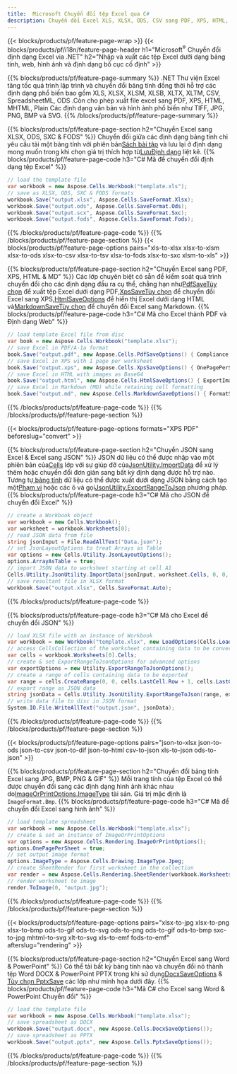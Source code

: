 ```yaml
---
title:  Microsoft Chuyển đổi tệp Excel qua C#
description: Chuyển đổi Excel XLS, XLSX, ODS, CSV sang PDF, XPS, HTML, JPEG
---
```

{{< blocks/products/pf/feature-page-wrap >}}
{{< blocks/products/pf/i18n/feature-page-header h1="Microsoft<sup>&reg;</sup> Chuyển đổi định dạng Excel via .NET" h2="Nhập và xuất các tệp Excel dưới dạng bảng tính, web, hình ảnh và định dạng bố cục cố định" >}}

{{% blocks/products/pf/feature-page-summary %}}
.NET Thư viện Excel tăng tốc quá trình lập trình và chuyển đổi bảng tính đồng thời hỗ trợ các định dạng phổ biến bao gồm XLS, XLSX, XLSM, XLSB, XLTX, XLTM, CSV, SpreadsheetML, ODS .Còn cho phép xuất file excel sang PDF, XPS, HTML, MHTML, Plain Các định dạng văn bản và hình ảnh phổ biến như TIFF, JPG, PNG, BMP và SVG.
{{% /blocks/products/pf/feature-page-summary %}}

{{% blocks/products/pf/feature-page-section h2="Chuyển Excel sang XLSX, ODS, SXC & FODS" %}}
 Chuyển đổi giữa các định dạng bảng tính chỉ yêu cầu tải một bảng tính với phiên bản[Sách bài tập](https://reference.aspose.com/cells/net/aspose.cells/workbook) và lưu lại ở định dạng mong muốn trong khi chọn giá trị thích hợp từ[LưuĐịnh dạng](https://reference.aspose.com/cells/net/aspose.cells/saveformat) liệt kê.
{{% blocks/products/pf/feature-page-code h3="C# Mã để chuyển đổi định dạng tệp Excel" %}}

```cs
// load the template file
var workbook = new Aspose.Cells.Workbook("template.xls");
// save as XLSX, ODS, SXC & FODS formats
workbook.Save("output.xlsx", Aspose.Cells.SaveFormat.Xlsx);
workbook.Save("output.ods", Aspose.Cells.SaveFormat.Ods);
workbook.Save("output.scx", Aspose.Cells.SaveFormat.Sxc);
workbook.Save("output.fods", Aspose.Cells.SaveFormat.Fods);
```
{{% /blocks/products/pf/feature-page-code %}}
{{% /blocks/products/pf/feature-page-section %}}
{{< blocks/products/pf/feature-page-options pairs="xls-to-xlsx xlsx-to-xlsm xlsx-to-ods xlsx-to-csv xlsx-to-tsv xlsx-to-fods xlsx-to-sxc xlsm-to-xls" >}}


{{% blocks/products/pf/feature-page-section h2="Chuyển Excel sang PDF, XPS, HTML & MD" %}}
 Các lớp chuyên biệt có sẵn để kiểm soát quá trình chuyển đổi cho các định dạng đầu ra cụ thể, chẳng hạn như[PdfSaveTùy chọn](https://reference.aspose.com/cells/net/aspose.cells/pdfsaveoptions) để xuất tệp Excel dưới dạng PDF,[XpsSaveTùy chọn](https://reference.aspose.com/cells/net/aspose.cells/xpssaveoptions) để chuyển đổi Excel sang XPS,[HtmlSaveOptions](https://reference.aspose.com/cells/net/aspose.cells/htmlsaveoptions) để hiển thị Excel dưới dạng HTML và[MarkdownSaveTùy chọn](https://reference.aspose.com/cells/net/aspose.cells/markdownsaveoptions) để chuyển đổi Excel sang Markdown.
{{% blocks/products/pf/feature-page-code h3="C# Mã cho Excel thành PDF và Định dạng Web" %}}

```cs
// load template Excel file from disc
var book = new Aspose.Cells.Workbook("template.xlsx");
// save Excel in PDF/A-1a format
book.Save("output.pdf", new Aspose.Cells.PdfSaveOptions() { Compliance = PdfComplianceVersion.PdfA1a });
// save Excel in XPS with 1 page per worksheet
book.Save("output.xps", new Aspose.Cells.XpsSaveOptions() { OnePagePerSheet = true });
// save Excel in HTML with images as Base64
book.Save("output.html", new Aspose.Cells.HtmlSaveOptions() { ExportImagesAsBase64 = true });
// save Excel in Markdown (MD) while retaining cell formatting
book.Save("output.md", new Aspose.Cells.MarkdownSaveOptions() { FormatStrategy = Cells.CellValueFormatStrategy.CellStyle });
```
{{% /blocks/products/pf/feature-page-code %}}
{{% /blocks/products/pf/feature-page-section %}}

{{< blocks/products/pf/feature-page-options formats="XPS PDF" beforeslug="convert" >}}

{{% blocks/products/pf/feature-page-section h2="Chuyển JSON sang Excel & Excel sang JSON" %}}
 JSON dữ liệu có thể được nhập vào một phiên bản của[Cells](https://reference.aspose.com/cells/net/aspose.cells/cells) lớp với sự giúp đỡ của[JsonUtility.ImportData](https://reference.aspose.com/cells/net/aspose.cells.utility/jsonutility/methods/importdata) để xử lý thêm hoặc chuyển đổi đơn giản sang bất kỳ định dạng được hỗ trợ nào. Tương tự,[bảng tính](https://reference.aspose.com/cells/net/aspose.cells/worksheet) dữ liệu có thể được xuất dưới dạng JSON bằng cách tạo một[Phạm vi](https://reference.aspose.com/cells/net/aspose.cells/range) hoặc các ô và gọi[JsonUtility.ExportRangeToJson](https://reference.aspose.com/cells/net/aspose.cells.utility/jsonutility/methods/exportrangetojson) phương pháp.
{{% blocks/products/pf/feature-page-code h3="C# Mã cho JSON để chuyển đổi Excel" %}}
```cs
// create a Workbook object
var workbook = new Cells.Workbook();
var worksheet = workbook.Worksheets[0];
// read JSON data from file
string jsonInput = File.ReadAllText("Data.json");
// set JsonLayoutOptions to treat Arrays as Table
var options = new Cells.Utility.JsonLayoutOptions();
options.ArrayAsTable = true;
// import JSON data to worksheet starting at cell A1
Cells.Utility.JsonUtility.ImportData(jsonInput, worksheet.Cells, 0, 0, options);
// save resultant file in XLSX format
workbook.Save("output.xlsx", Cells.SaveFormat.Auto); 
```
{{% /blocks/products/pf/feature-page-code %}}

{{% blocks/products/pf/feature-page-code h3="C# Mã cho Excel để chuyển đổi JSON" %}}
```cs
// load XLSX file with an instance of Workbook
var workbook = new Workbook("template.xlsx", new LoadOptions(Cells.LoadFormat.Auto));
// access CellsCollection of the worksheet containing data to be converted
var cells = workbook.Worksheets[0].Cells;
// create & set ExportRangeToJsonOptions for advanced options
var exportOptions = new Utility.ExportRangeToJsonOptions();
// create a range of cells containing data to be exported
var range = cells.CreateRange(0, 0, cells.LastCell.Row + 1, cells.LastCell.Column + 1);
// export range as JSON data
string jsonData = Cells.Utility.JsonUtility.ExportRangeToJson(range, exportOptions);
// write data file to disc in JSON format
System.IO.File.WriteAllText("output.json", jsonData); 
```
{{% /blocks/products/pf/feature-page-code %}}
{{% /blocks/products/pf/feature-page-section %}}

{{< blocks/products/pf/feature-page-options pairs="json-to-xlsx json-to-ods json-to-csv json-to-dif json-to-html csv-to-json xls-to-json ods-to-json" >}}

{{% blocks/products/pf/feature-page-section h2="Chuyển đổi bảng tính Excel sang JPG, BMP, PNG & GIF" %}}
 Mỗi trang tính của tệp Excel có thể được chuyển đổi sang các định dạng hình ảnh khác nhau do[ImageOrPrintOptions.ImageType](https://reference.aspose.com/cells/net/aspose.cells.rendering/imageorprintoptions/properties/imagetype) tài sản. Giá trị mặc định là `ImageFormat.Bmp`.
{{% blocks/products/pf/feature-page-code h3="C# Mã để chuyển đổi Excel sang hình ảnh" %}}
```cs
// load template spreadsheet
var workbook = new Aspose.Cells.Workbook("template.xlsx");
// create & set an instance of ImageOrPrintOptions
var options = new Aspose.Cells.Rendering.ImageOrPrintOptions();
options.OnePagePerSheet = true;
// set output image format
options.ImageType = Aspose.Cells.Drawing.ImageType.Jpeg;
// create SheetRender for first worksheet in the collection
var render = new Aspose.Cells.Rendering.SheetRender(workbook.Worksheets[0], options);
// render worksheet to image
render.ToImage(0, "output.jpg");
```
{{% /blocks/products/pf/feature-page-code %}}
{{% /blocks/products/pf/feature-page-section %}}

{{< blocks/products/pf/feature-page-options pairs="xlsx-to-jpg xlsx-to-png xlsx-to-bmp ods-to-gif ods-to-svg ods-to-png ods-to-gif ods-to-bmp sxc-to-jpg mhtml-to-svg xlt-to-svg xls-to-emf fods-to-emf" afterslug="rendering" >}}

{{% blocks/products/pf/feature-page-section h2="Chuyển Excel sang Word & PowerPoint" %}}
 Có thể tải bất kỳ bảng tính nào và chuyển đổi nó thành tệp Word DOCX & PowerPoint PPTX trong khi sử dụng[DocxSaveOptions](https://reference.aspose.com/cells/net/aspose.cells/docxsaveoptions) & [Tùy chọn PptxSave](https://reference.aspose.com/cells/net/aspose.cells/pptxsaveoptions) các lớp như minh họa dưới đây.
{{% blocks/products/pf/feature-page-code h3="Mã C# cho Excel sang Word & PowerPoint Chuyển đổi" %}}
```cs
// load the template file
var workbook = new Aspose.Cells.Workbook("template.xlsx");
// save spreadsheet as DOCX
workbook.Save("output.docx", new Aspose.Cells.DocxSaveOptions());
// save spreadsheet as PPTX
workbook.Save("output.pptx", new Aspose.Cells.PptxSaveOptions());
```
{{% /blocks/products/pf/feature-page-code %}}
{{% /blocks/products/pf/feature-page-section %}}
